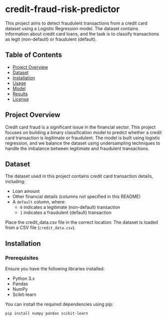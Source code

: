 # credit-fraud-risk-predictor

This project aims to detect fraudulent transactions from a credit card dataset using a Logistic Regression model. The dataset contains information about credit card loans, and the task is to classify transactions as legit (non-default) or fraudulent (default).

## Table of Contents
- [Project Overview](#project-overview)
- [Dataset](#dataset)
- [Installation](#installation)
- [Usage](#usage)
- [Model](#model)
- [Results](#results)
- [License](#license)

## Project Overview
Credit card fraud is a significant issue in the financial sector. This project focuses on building a binary classification model to predict whether a credit card transaction is legitimate or fraudulent. The model is built using logistic regression, and we balance the dataset using undersampling techniques to handle the imbalance between legitimate and fraudulent transactions.

## Dataset
The dataset used in this project contains credit card transaction details, including:
- Loan amount
- Other financial details (columns not specified in this README)
- A `default` column, where:
  - `0` indicates a legitimate (non-default) transaction
  - `1` indicates a fraudulent (default) transaction

Place the credit_data.csv file in the correct location:
The dataset is loaded from a CSV file (`credit_data.csv`).

## Installation

### Prerequisites
Ensure you have the following libraries installed:
- Python 3.x
- Pandas
- NumPy
- Scikit-learn

You can install the required dependencies using pip:

```bash
pip install numpy pandas scikit-learn
